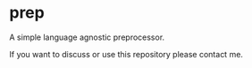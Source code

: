 # prep
A simple language agnostic preprocessor.

If you want to discuss or use this repository please contact me.
